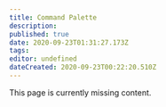 ```yaml
---
title: Command Palette
description: 
published: true
date: 2020-09-23T01:31:27.173Z
tags: 
editor: undefined
dateCreated: 2020-09-23T00:22:20.510Z
---
```


This page is currently missing content.